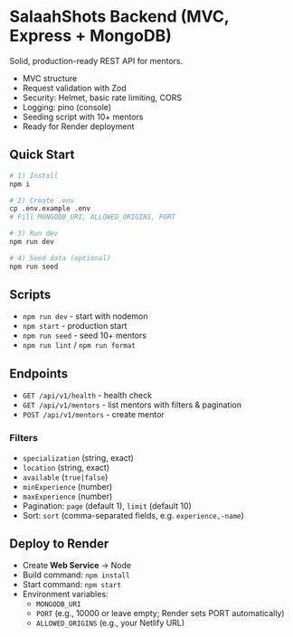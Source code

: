 # SalaahShots Backend (MVC, Express + MongoDB)

Solid, production-ready REST API for mentors.
- MVC structure
- Request validation with Zod
- Security: Helmet, basic rate limiting, CORS
- Logging: pino (console)
- Seeding script with 10+ mentors
- Ready for Render deployment

## Quick Start

```bash
# 1) Install
npm i

# 2) Create .env
cp .env.example .env
# Fill MONGODB_URI, ALLOWED_ORIGINS, PORT

# 3) Run dev
npm run dev

# 4) Seed data (optional)
npm run seed
```

## Scripts
- `npm run dev` - start with nodemon
- `npm start` - production start
- `npm run seed` - seed 10+ mentors
- `npm run lint` / `npm run format`

## Endpoints
- `GET /api/v1/health` - health check
- `GET /api/v1/mentors` - list mentors with filters & pagination
- `POST /api/v1/mentors` - create mentor

### Filters
- `specialization` (string, exact)
- `location` (string, exact)
- `available` (`true|false`)
- `minExperience` (number)
- `maxExperience` (number)
- Pagination: `page` (default 1), `limit` (default 10)
- Sort: `sort` (comma-separated fields, e.g. `experience,-name`)

## Deploy to Render
- Create **Web Service** → Node
- Build command: `npm install`
- Start command: `npm start`
- Environment variables:
  - `MONGODB_URI`
  - `PORT` (e.g., 10000 or leave empty; Render sets PORT automatically)
  - `ALLOWED_ORIGINS` (e.g., your Netlify URL)


